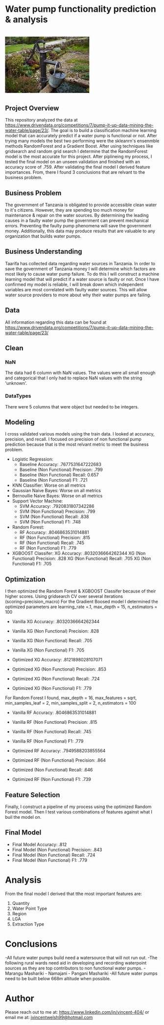 # Water pump functionality prediction &amp; analysis
# ![alt text](https://github.com/Eucalyptusss/Project_3/blob/main/images/readmewp.jpg)
## Project Overview
This repository analyzed the data at https://www.drivendata.org/competitions/7/pump-it-up-data-mining-the-water-table/page/23/.
The goal is to build a classification machine learning model that can accurately predict if a water pump is functional or not.
After trying many models the best two performing were the skleanrn's ensenmble methods RandomForest and a Gradient Boost. After
using techniques like gridsearch and random grid search I determine that the RandomForest model is the most accurate for this project.
After piplineing my process, I tested the final model on an unseen validation and finished with an accuracy score of .759. After validating
the final model I derived feature importances. From, there I found 3 conclusions that are relvant to the business problem.

## Business Problem
The government of Tanzania is obligated to provide accessible clean water to it's citizens. However, they are spending too much money for maintenance
& repair on the water sources. By determining the leading causes in a faulty water pump the government can prevent mechanical errors. Preventing the 
faulty pump phenomena will save the government money. Additionally, this data may produce results that are valuable to any organization that builds 
water pumps.

## Business Understanding
Taarifa has collected data regarding water sources in Tanzania. In order to save the government of Tanzania money I will determine which factors are 
most likely to cause water pump failure. To do this I will construct a machine learning model that will predict if a water source is faulty or not. 
Once I have confirmed my model is reliable, I will break down which independent variables are most correlated with faulty water sources. This will
allow water source providers to more about why their water pumps are failing.

## Data
All information regarding this data can be found at https://www.drivendata.org/competitions/7/pump-it-up-data-mining-the-water-table/page/23/

## Clean
### NaN
The data had 6 column with NaN values. The values were all small enough and categorical that I only had to replace NaN values with the string 'unknown'.
### DataTypes
There were 5 columns that were object but needed to be integers.
## Modeling
I cross validated various models using the train data. I looked at accuracy, precision, and recall. I focused on precision of non functional pump prediction because that is the most relvant metric to meet the business problem. 
- Logistic Regression:
  - Baseline Accuracy: .7677531647222683
  - Baseline (Non Functional) Precision: .799
  - Baseline (Non Functional) Recall: 0.657
  - Baseline (Non Functional) F1: .721
- KNN Classifier: Worse on all metrics
- Gaussian Naive Bayes: Worse on all metrics
- Bernoullie Naive Bayes: Worse on all metrics
- Support Vector Machine: 
  - SVM Accuracy: .7920831807342286
  - SVM (Non Functional) Precision: .799
  - SVM (Non Functional) Recall: .838
  - SVM (Non Functional) F1: .748 
- Random Forest:
  - RF Accuracy: .8046863531014881
  - RF (Non Functional) Precision: .815
  - RF (Non Functional) Recall: .745
  - RF (Non Functional) F1: .779
- XGBOOST Classifer: 
  XG Accuracy: .8032036664262344
  XG (Non Functional) Precision: .828
  XG (Non Functional) Recall: .705
  XG (Non Functional) F1: .705
## Optimization
I then optimized the Random Forest & XGBOOST Classifer because of their higher scores. Using gridsearch CV over several iterations (scoring=precision_macro) For the Gradient Boosed model I determined the optimized parameters are learning_rate =.1, max_depth = 15, n_estimators = 100
- Vanilla XG Accuracy: .8032036664262344
- Vanilla XG (Non Functional) Precision: .828
- Vanilla XG (Non Functional) Recall: .705
- Vanilla XG (Non Functional) F1: .705


- Optimized XG Accuracy: .8121898028107071
- Optimized XG (Non Functional) Precision: .853
- Optimized XG (Non Functional) Recall: .724
- Optimized XG (Non Functional) F1: .779

For Random Forest I found, max_depth = 16, max_features = sqrt, min_samples_leaf = 2, min_samples_split = 2, n_estimators = 100
- Vanilla RF Accuracy: .8046863531014881
- Vanilla RF (Non Functional) Precision: .815
- Vanilla RF (Non Functional) Recall: .745
- Vanilla RF (Non Functional) F1: .779

- Optimized RF Accuracy: .7949588203855564
- Optimized RF (Non Functional) Precision: .864
- Optimized (Non Functional) Recall: .646
- Optimized RF (Non Functional) F1: .739

## Feature Selection
Finally, I construct a pipeline of my process using the optimized Random Forest model. Then I test various combinations of features against what I buil the model on.
## Final Model
- Final Model Accuracy: .812
- Final Model (Non Functional) Precision: .843
- Final Model (Non Functional) Recall: .724
- Final Model (Non Functional) F1: .779

# Analysis
From the final model I derived that tthe most important features are:
  1. Quantity
  2. Water Point Type
  3. Region
  4. LGA
  5. Extraction Type
# Conclusions
-All future water pumps build need a watersource that will not run out.
    -The following rural wards need aid in developing and recording waterpoint sources as they are top contributors to non functional water pumps.
        - Marangu Mashariki
        - Namajani
        - Pangani Mashariki
    -All future water pumps need to be built below 668m altitude when possible.

# Author

Please reach out to me at:
https://www.linkedin.com/in/vincent-404/
or email me at:
jvincentwelsh99@hotmail.com



